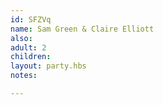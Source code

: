 ```yaml
---
id: SFZVq
name: Sam Green & Claire Elliott
also:
adult: 2
children:
layout: party.hbs
notes:

---
```

